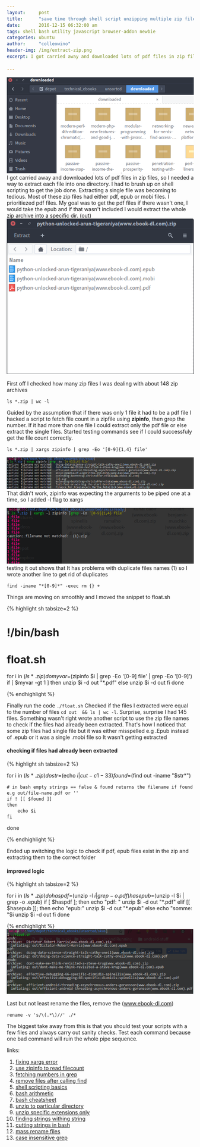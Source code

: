 ```yaml
---
layout:     post
title:      "save time through shell script unzipping multiple zip files"
date:       2016-12-15 06:32:00 am
tags: shell bash utility javascript browser-addon newbie
categories: ubuntu
author:     "colleowino"
header-img: /img/extract-zip.png
excerpt: I got carried away and downloaded lots of pdf files in zip files, so I needed a way to extract each file into one directory. I had to brush up on shell scripting to ...

---
```

![zipfiles](/img/extract-zip.png "the zip files I wanted to extract")
I got carried away and downloaded lots of pdf files in zip files, so I needed a way to extract each file into one directory. I had to brush up on shell scripting to get the job done. Extracting a single file was becoming to tedious. Most of these zip files had either pdf, epub or mobi files. I prioritiezed pdf files. 
My goal was to get the pdf files if there wasn't one, I would take the epub and if that wasn't included I would extract the whole zip archive into a specific dir. (out)
![file types](/img/zip-preview.png "3 possible file type in zip archive")

First off I checked how many zip files I was dealing with about 148 zip archives

	ls *.zip | wc -l 

Guided by the assumption that if there was only 1 file it had to be a pdf file I hacked a script to fetch file count in a zipfile using **zipinfo**,
then grep the number. If it had more than one file I could extract only the pdf file or else extract the single files. 
Started testing commands see if I could successfuly get the file count correctly.

	ls *.zip | xargs zipinfo | grep -Eo '[0-9]{1,4} file'

![xargs zipinfo ](/img/xargs-zipinfo.png "testing zipinfo with without xargs flag")
That didn't work, zipinfo was expecting the arguments to be piped one at a time, so I added -l flag to xargs 

![duplicates ](/img/beware-duplicates.png "duplicates causing you worries")
testing it out shows that It has problems with duplicate files names (1) so I wrote another line to get rid of duplicates

	find -iname "*[0-9]*" -exec rm {} +

Things are moving on smoothly and I moved the snippet to float.sh
	
{% highlight sh tabsize=2 %}

# !/bin/bash
# float.sh
for i in $(ls *.zip)
do
	myvar=$(zipinfo $i | grep -Eo '[0-9] file' | grep -Eo '[0-9]')
	if [ $myvar -gt 1 ]
	then
		unzip $i -d out "*.pdf"
	else
		unzip $i -d out
	fi
done

{% endhighlight %}

Finally run the code ` ./float.sh `
Checked if the files I extracted were equal to the number of files ` cd out  && ls | wc -l `. Surprise, surprise I had 145 files. Something wasn't right
wrote another script to use the zip file names to check if the files had already been extracted. That's how I noticed that some zip files had single file but it was either misspelled e.g .Epub instead of .epub or it was a single .mobi file so It wasn't getting extracted

#### checking if files had already been extracted
{% highlight sh tabsize=2 %}

for i in $(ls *.zip)
do
	str=$(echo $i | cut -c1-33 )
	found=$(find out -iname "$str*")

	# in bash empty strings == false & found returns the filename if found e.g out/file-name.pdf or ''
	if ! [[ $found ]]
	then
		echo $i
	fi

done

{% endhighlight %}

Ended up switching the logic to check if pdf, epub files exist in the zip and extracting them to the correct folder
#### improved logic 

{% highlight sh tabsize=2 %}

for i in $(ls *.zip)
do
	haspdf=$(unzip -l $i | grep -o .pdf)
	hasepub=$(unzip -l $i | grep -o .epub)
	if [ $haspdf ]; then
		echo "pdf: "
		unzip $i -d out "*.pdf"
	elif [[ $hasepub ]]; then
		echo "epub:" 
		unzip $i -d out "*.epub"
	else
		echo "somme: "$i
		unzip $i -d out
	fi
done

{% endhighlight %}
![end result ](/img/end-result.png "the final outcome")

Last but not least rename the files, remove the (www.ebook-dl.com)

	rename -v 's/\(.*\)//' ./*

The biggest take away from this is that you should test your scripts with a few files and always carry out sanity checks. Test each command because one bad command will ruin the whole pipe sequence.

links:
1. [fixing xargs error](http://www.markhneedham.com/blog/2013/06/09/unix-find-xargs-zipinfo-and-the-caution-filename-not-matched-error/)
1. [use zipinfo to read filecount](http://unix.ittoolbox.com/groups/technical-functional/shellscript-l/file-count-in-a-zip-archive-3243725)
1. [fetching numbers in grep](http://askubuntu.com/questions/184204/how-do-i-fetch-only-the-numbers-in-grep)
1. [remove files after calling find](http://askubuntu.com/questions/666001/piping-find-name-to-xargs-results-in-filenames-with-spaces-not-being-passed-to)
1. [shell scripting basics](http://codewiki.wikidot.com/shell-script)
1. [bash arithmetic](http://stackoverflow.com/questions/8304005/how-do-i-do-if-statement-arithmetic-in-bash)
1. [bash cheatsheet](http://ricostacruz.com/cheatsheets/sh.html#ifs)
1. [unzip to particular directory](https://www.cyberciti.biz/faq/linux-howto-unzip-files-in-root-directory/)
1. [unzip specific extensions only](http://stackoverflow.com/questions/908679/unzip-specific-extension-only)
1. [finding strings withing string](http://stackoverflow.com/questions/229551/string-contains-in-bash/229585#229585)
1. [cutting strings in bash](http://stackoverflow.com/questions/219402/what-linux-shell-command-returns-a-part-of-a-string)
1. [mass rename files](http://tips.webdesign10.com/how-to-bulk-rename-files-in-linux-in-the-terminal)
1. [case insensitive grep](http://droptips.com/using-grep-and-ignoring-case-case-insensitive-grep)
